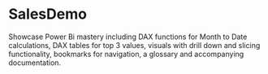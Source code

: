 # SalesDemo
Showcase Power Bi mastery including DAX functions for Month to Date calculations, DAX tables for top 3 values, visuals with drill down and slicing functionality, bookmarks for navigation, a glossary and accompanying documentation. 
